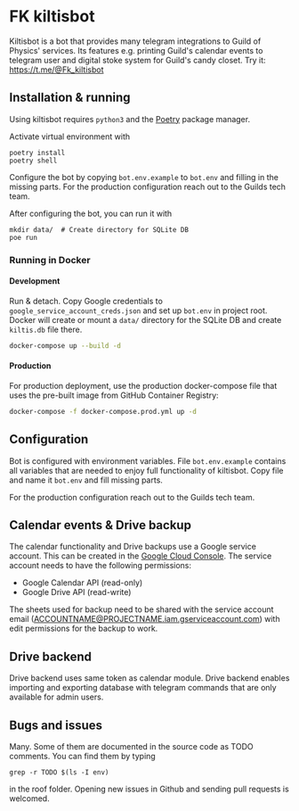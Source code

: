 # FK kiltisbot

Kiltisbot is a bot that provides many telegram integrations to Guild of Physics' services. Its features e.g. printing Guild's calendar events to telegram user and digital stoke system for Guild's candy closet. Try it: https://t.me/@Fk_kiltisbot

## Installation & running

Using kiltisbot requires `python3` and the [Poetry](https://python-poetry.org/) package manager.

Activate virtual environment with

```console
poetry install
poetry shell
```

Configure the bot by copying `bot.env.example` to `bot.env` and filling in the missing parts. For the production configuration reach out to the Guilds tech team.

After configuring the bot, you can run it with

```console
mkdir data/  # Create directory for SQLite DB
poe run
```

### Running in Docker

#### Development

Run & detach. Copy Google credentials to `google_service_account_creds.json` and set up `bot.env` in project root. Docker will create or mount a `data/` directory for the SQLite DB and create `kiltis.db` file there.

```sh
docker-compose up --build -d
```

#### Production

For production deployment, use the production docker-compose file that uses the pre-built image from GitHub Container Registry:

```sh
docker-compose -f docker-compose.prod.yml up -d
```

## Configuration

Bot is configured with environment variables. File `bot.env.example` contains all variables that are needed to enjoy full functionality of kiltisbot. Copy file and name it `bot.env` and fill missing parts.

For the production configuration reach out to the Guilds tech team.

## Calendar events & Drive backup

The calendar functionality and Drive backups use a Google service account. This can be created in the [Google Cloud Console](https://console.cloud.google.com/iam-admin/serviceaccounts). The service account needs to have the following permissions:

- Google Calendar API (read-only)
- Google Drive API (read-write)

The sheets used for backup need to be shared with the service account email (ACCOUNTNAME@PROJECTNAME.iam.gserviceaccount.com) with edit permissions for the backup to work.

## Drive backend

Drive backend uses same token as calendar module. Drive backend enables importing and exporting database with telegram commands that are only available for admin users.

## Bugs and issues

Many. Some of them are documented in the source code as TODO comments. You can find them by typing

```console
grep -r TODO $(ls -I env)
```

in the roof folder. Opening new issues in Github and sending pull requests is welcomed.
